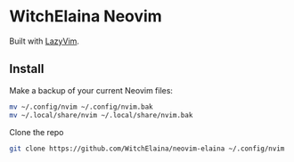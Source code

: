 # WitchElaina Neovim

Built with [LazyVim](https://github.com/LazyVim/LazyVim).

## Install

Make a backup of your current Neovim files:

```sh
mv ~/.config/nvim ~/.config/nvim.bak
mv ~/.local/share/nvim ~/.local/share/nvim.bak
```

Clone the repo

```sh
git clone https://github.com/WitchElaina/neovim-elaina ~/.config/nvim
```
